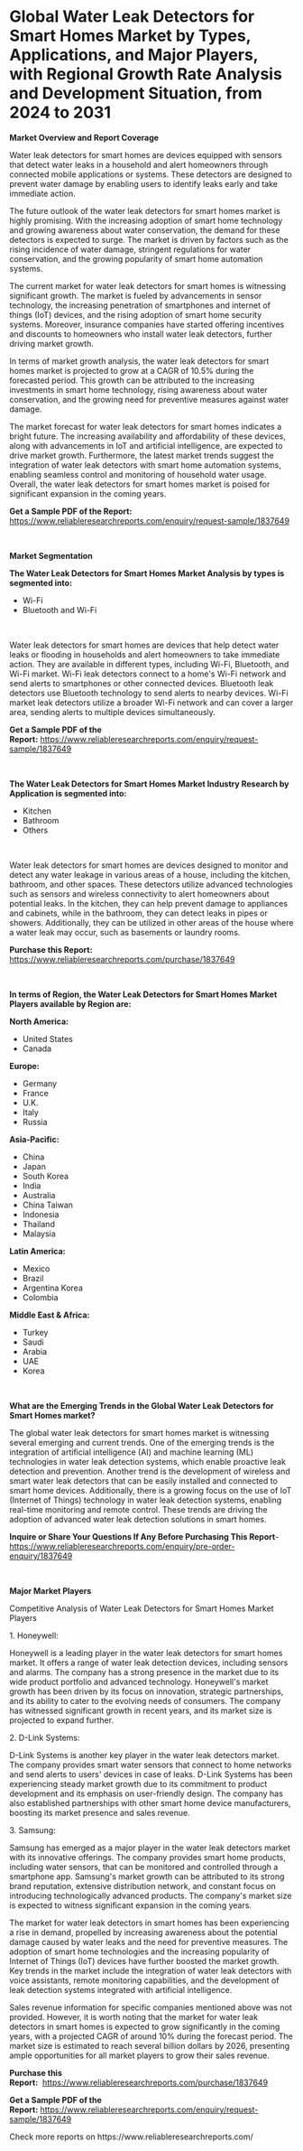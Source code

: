 <p><h1>Global Water Leak Detectors for Smart Homes Market by Types, Applications, and Major Players, with Regional Growth Rate Analysis and Development Situation, from 2024 to 2031</h1></p><p><strong>Market Overview and Report Coverage</strong></p>
<p><p>Water leak detectors for smart homes are devices equipped with sensors that detect water leaks in a household and alert homeowners through connected mobile applications or systems. These detectors are designed to prevent water damage by enabling users to identify leaks early and take immediate action.</p><p>The future outlook of the water leak detectors for smart homes market is highly promising. With the increasing adoption of smart home technology and growing awareness about water conservation, the demand for these detectors is expected to surge. The market is driven by factors such as the rising incidence of water damage, stringent regulations for water conservation, and the growing popularity of smart home automation systems.</p><p>The current market for water leak detectors for smart homes is witnessing significant growth. The market is fueled by advancements in sensor technology, the increasing penetration of smartphones and internet of things (IoT) devices, and the rising adoption of smart home security systems. Moreover, insurance companies have started offering incentives and discounts to homeowners who install water leak detectors, further driving market growth.</p><p>In terms of market growth analysis, the water leak detectors for smart homes market is projected to grow at a CAGR of 10.5% during the forecasted period. This growth can be attributed to the increasing investments in smart home technology, rising awareness about water conservation, and the growing need for preventive measures against water damage.</p><p>The market forecast for water leak detectors for smart homes indicates a bright future. The increasing availability and affordability of these devices, along with advancements in IoT and artificial intelligence, are expected to drive market growth. Furthermore, the latest market trends suggest the integration of water leak detectors with smart home automation systems, enabling seamless control and monitoring of household water usage. Overall, the water leak detectors for smart homes market is poised for significant expansion in the coming years.</p></p>
<p><strong>Get a Sample PDF of the Report:</strong> <a href="https://www.reliableresearchreports.com/enquiry/request-sample/1837649">https://www.reliableresearchreports.com/enquiry/request-sample/1837649</a></p>
<p>&nbsp;</p>
<p><strong>Market Segmentation</strong></p>
<p><strong>The Water Leak Detectors for Smart Homes Market Analysis by types is segmented into:</strong></p>
<p><ul><li>Wi-Fi</li><li>Bluetooth and Wi-Fi</li></ul></p>
<p>&nbsp;</p>
<p><p>Water leak detectors for smart homes are devices that help detect water leaks or flooding in households and alert homeowners to take immediate action. They are available in different types, including Wi-Fi, Bluetooth, and Wi-Fi market. Wi-Fi leak detectors connect to a home's Wi-Fi network and send alerts to smartphones or other connected devices. Bluetooth leak detectors use Bluetooth technology to send alerts to nearby devices. Wi-Fi market leak detectors utilize a broader Wi-Fi network and can cover a larger area, sending alerts to multiple devices simultaneously.</p></p>
<p><strong>Get a Sample PDF of the Report:</strong>&nbsp;<a href="https://www.reliableresearchreports.com/enquiry/request-sample/1837649">https://www.reliableresearchreports.com/enquiry/request-sample/1837649</a></p>
<p>&nbsp;</p>
<p><strong>The Water Leak Detectors for Smart Homes Market Industry Research by Application is segmented into:</strong></p>
<p><ul><li>Kitchen</li><li>Bathroom</li><li>Others</li></ul></p>
<p>&nbsp;</p>
<p><p>Water leak detectors for smart homes are devices designed to monitor and detect any water leakage in various areas of a house, including the kitchen, bathroom, and other spaces. These detectors utilize advanced technologies such as sensors and wireless connectivity to alert homeowners about potential leaks. In the kitchen, they can help prevent damage to appliances and cabinets, while in the bathroom, they can detect leaks in pipes or showers. Additionally, they can be utilized in other areas of the house where a water leak may occur, such as basements or laundry rooms.</p></p>
<p><strong>Purchase this Report:</strong>&nbsp; <a href="https://www.reliableresearchreports.com/purchase/1837649">https://www.reliableresearchreports.com/purchase/1837649</a></p>
<p>&nbsp;</p>
<p><strong>In terms of Region, the Water Leak Detectors for Smart Homes Market Players available by Region are:</strong></p>
<p>
    <p> <strong> North America: </strong>
        <ul>
            <li>United States</li>
            <li>Canada</li>
        </ul>
        </p> 
    <p> <strong> Europe: </strong>
        <ul>
            <li>Germany</li>
            <li>France</li>
            <li>U.K.</li>
            <li>Italy</li>
            <li>Russia</li>
        </ul>
        </p> 
    <p> <strong> Asia-Pacific: </strong>
        <ul>
            <li>China</li>
            <li>Japan</li>
            <li>South Korea</li>
            <li>India</li>
            <li>Australia</li>
            <li>China Taiwan</li>
            <li>Indonesia</li>
            <li>Thailand</li>
            <li>Malaysia</li>
        </ul>
        </p> 
    <p> <strong> Latin America: </strong>
        <ul>
            <li>Mexico</li>
            <li>Brazil</li>
            <li>Argentina Korea</li>
            <li>Colombia</li>
        </ul>
        </p> 
    <p> <strong> Middle East & Africa: </strong>
        <ul>
            <li>Turkey</li>
            <li>Saudi</li>
            <li>Arabia</li>
            <li>UAE</li>
            <li>Korea</li>
        </ul>
    </p>
    </p>
<p>&nbsp;</p>
<p><strong>What are the Emerging Trends in the Global Water Leak Detectors for Smart Homes market?</strong></p>
<p><p>The global water leak detectors for smart homes market is witnessing several emerging and current trends. One of the emerging trends is the integration of artificial intelligence (AI) and machine learning (ML) technologies in water leak detection systems, which enable proactive leak detection and prevention. Another trend is the development of wireless and smart water leak detectors that can be easily installed and connected to smart home devices. Additionally, there is a growing focus on the use of IoT (Internet of Things) technology in water leak detection systems, enabling real-time monitoring and remote control. These trends are driving the adoption of advanced water leak detection solutions in smart homes.</p></p>
<p><strong>Inquire or Share Your Questions If Any Before Purchasing This Report</strong>- <a href="https://www.reliableresearchreports.com/enquiry/pre-order-enquiry/1837649">https://www.reliableresearchreports.com/enquiry/pre-order-enquiry/1837649</a></p>
<p>&nbsp;</p>
<p><strong>Major Market Players</strong></p>
<p><p>Competitive Analysis of Water Leak Detectors for Smart Homes Market Players</p><p>1. Honeywell:</p><p>Honeywell is a leading player in the water leak detectors for smart homes market. It offers a range of water leak detection devices, including sensors and alarms. The company has a strong presence in the market due to its wide product portfolio and advanced technology. Honeywell's market growth has been driven by its focus on innovation, strategic partnerships, and its ability to cater to the evolving needs of consumers. The company has witnessed significant growth in recent years, and its market size is projected to expand further.</p><p>2. D-Link Systems:</p><p>D-Link Systems is another key player in the water leak detectors market. The company provides smart water sensors that connect to home networks and send alerts to users' devices in case of leaks. D-Link Systems has been experiencing steady market growth due to its commitment to product development and its emphasis on user-friendly design. The company has also established partnerships with other smart home device manufacturers, boosting its market presence and sales revenue.</p><p>3. Samsung:</p><p>Samsung has emerged as a major player in the water leak detectors market with its innovative offerings. The company provides smart home products, including water sensors, that can be monitored and controlled through a smartphone app. Samsung's market growth can be attributed to its strong brand reputation, extensive distribution network, and constant focus on introducing technologically advanced products. The company's market size is expected to witness significant expansion in the coming years.</p><p>The market for water leak detectors in smart homes has been experiencing a rise in demand, propelled by increasing awareness about the potential damage caused by water leaks and the need for preventive measures. The adoption of smart home technologies and the increasing popularity of Internet of Things (IoT) devices have further boosted the market growth. Key trends in the market include the integration of water leak detectors with voice assistants, remote monitoring capabilities, and the development of leak detection systems integrated with artificial intelligence.</p><p>Sales revenue information for specific companies mentioned above was not provided. However, it is worth noting that the market for water leak detectors in smart homes is expected to grow significantly in the coming years, with a projected CAGR of around 10% during the forecast period. The market size is estimated to reach several billion dollars by 2026, presenting ample opportunities for all market players to grow their sales revenue.</p></p>
<p><strong>Purchase this Report:</strong>&nbsp;&nbsp;<a href="https://www.reliableresearchreports.com/purchase/1837649">https://www.reliableresearchreports.com/purchase/1837649</a></p>
<p></p>
<p><strong>Get a Sample PDF of the Report:</strong>&nbsp;<a href="https://www.reliableresearchreports.com/enquiry/request-sample/1837649">https://www.reliableresearchreports.com/enquiry/request-sample/1837649</a></p>
<p>Check more reports on https://www.reliableresearchreports.com/</p>